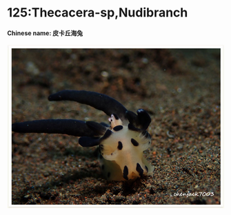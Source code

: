 # 125:Thecacera-sp,Nudibranch

#### Chinese name: 皮卡丘海兔

![](../../.gitbook/assets/thecacera-sp.jpg)

